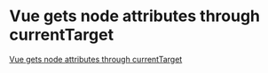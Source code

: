 # Vue gets node attributes through currentTarget
[Vue gets node attributes through currentTarget](https://aiwithcloud.com/2022/09/15/vue_gets_node_attributes_through_currenttarget/)